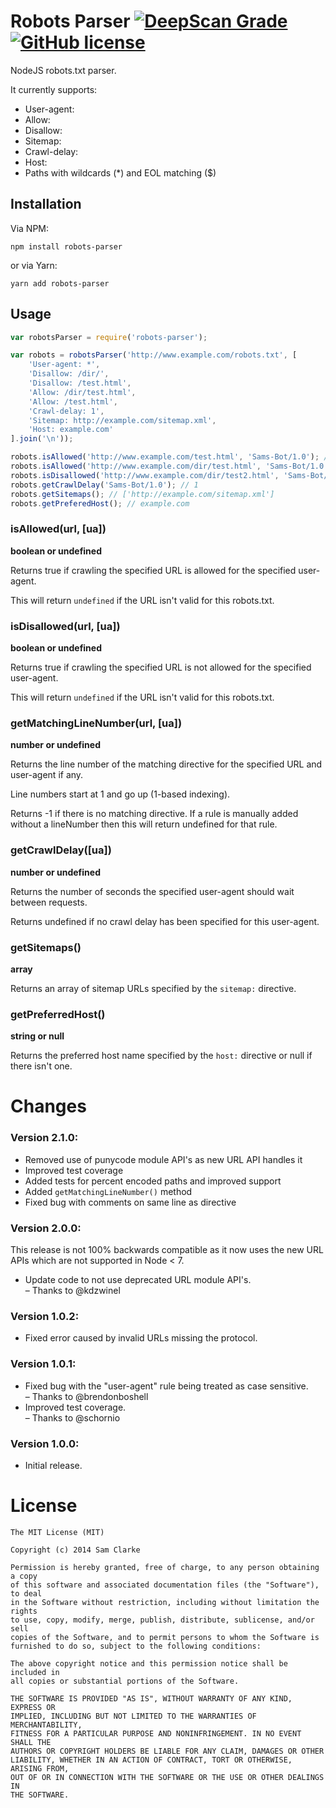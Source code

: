 # Robots Parser [![DeepScan Grade](https://deepscan.io/api/projects/1275/branches/3378/badge/grade.svg)](https://deepscan.io/dashboard/#view=project&pid=1275&bid=3378) [![GitHub license](https://img.shields.io/github/license/samclarke/robots-parser.svg)](https://github.com/samclarke/robots-parser/blob/master/license.md)

NodeJS robots.txt parser.

It currently supports:

  * User-agent:
  * Allow:
  * Disallow:
  * Sitemap:
  * Crawl-delay:
  * Host:
  * Paths with wildcards (*) and EOL matching ($)

## Installation

Via NPM:

    npm install robots-parser

or via Yarn:

    yarn add robots-parser

## Usage

```js
var robotsParser = require('robots-parser');

var robots = robotsParser('http://www.example.com/robots.txt', [
	'User-agent: *',
	'Disallow: /dir/',
	'Disallow: /test.html',
	'Allow: /dir/test.html',
	'Allow: /test.html',
	'Crawl-delay: 1',
	'Sitemap: http://example.com/sitemap.xml',
	'Host: example.com'
].join('\n'));

robots.isAllowed('http://www.example.com/test.html', 'Sams-Bot/1.0'); // false
robots.isAllowed('http://www.example.com/dir/test.html', 'Sams-Bot/1.0'); // true
robots.isDisallowed('http://www.example.com/dir/test2.html', 'Sams-Bot/1.0'); // true
robots.getCrawlDelay('Sams-Bot/1.0'); // 1
robots.getSitemaps(); // ['http://example.com/sitemap.xml']
robots.getPreferedHost(); // example.com
```


### isAllowed(url, [ua])
**boolean or undefined**

Returns true if crawling the specified URL is allowed for the specified user-agent.

This will return `undefined` if the URL isn't valid for this robots.txt.


### isDisallowed(url, [ua])
**boolean or undefined**

Returns true if crawling the specified URL is not allowed for the specified user-agent.

This will return `undefined` if the URL isn't valid for this robots.txt.


### getMatchingLineNumber(url, [ua])
**number or undefined**

Returns the line number of the matching directive for the specified URL and user-agent if any.

Line numbers start at 1 and go up (1-based indexing).

Returns -1 if there is no matching directive. If a rule is manually added without a lineNumber then this will return undefined for that rule.


### getCrawlDelay([ua])
**number or undefined**

Returns the number of seconds the specified user-agent should wait between requests.

Returns undefined if no crawl delay has been specified for this user-agent.


### getSitemaps()
**array**

Returns an array of sitemap URLs specified by the `sitemap:` directive.


### getPreferredHost()
**string or null**

Returns the preferred host name specified by the `host:` directive or null if there isn't one.


# Changes

### Version 2.1.0:

 * Removed use of punycode module API's as new URL API handles it
 * Improved test coverage
 * Added tests for percent encoded paths and improved support
 * Added `getMatchingLineNumber()` method
 * Fixed bug with comments on same line as directive

### Version 2.0.0:

This release is not 100% backwards compatible as it now uses the new URL APIs which are not supported in Node < 7.

 * Update code to not use deprecated URL module API's.  
   &ndash; Thanks to @kdzwinel

### Version 1.0.2:

 * Fixed error caused by invalid URLs missing the protocol.

### Version 1.0.1:

 * Fixed bug with the "user-agent" rule being treated as case sensitive.  
   &ndash; Thanks to @brendonboshell
 * Improved test coverage.  
   &ndash; Thanks to @schornio

### Version 1.0.0:

 * Initial release.


# License

	The MIT License (MIT)

	Copyright (c) 2014 Sam Clarke

	Permission is hereby granted, free of charge, to any person obtaining a copy
	of this software and associated documentation files (the "Software"), to deal
	in the Software without restriction, including without limitation the rights
	to use, copy, modify, merge, publish, distribute, sublicense, and/or sell
	copies of the Software, and to permit persons to whom the Software is
	furnished to do so, subject to the following conditions:

	The above copyright notice and this permission notice shall be included in
	all copies or substantial portions of the Software.

	THE SOFTWARE IS PROVIDED "AS IS", WITHOUT WARRANTY OF ANY KIND, EXPRESS OR
	IMPLIED, INCLUDING BUT NOT LIMITED TO THE WARRANTIES OF MERCHANTABILITY,
	FITNESS FOR A PARTICULAR PURPOSE AND NONINFRINGEMENT. IN NO EVENT SHALL THE
	AUTHORS OR COPYRIGHT HOLDERS BE LIABLE FOR ANY CLAIM, DAMAGES OR OTHER
	LIABILITY, WHETHER IN AN ACTION OF CONTRACT, TORT OR OTHERWISE, ARISING FROM,
	OUT OF OR IN CONNECTION WITH THE SOFTWARE OR THE USE OR OTHER DEALINGS IN
	THE SOFTWARE.
